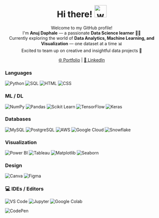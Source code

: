 <h1 align="center">Hi there! <img src="https://media.giphy.com/media/hvRJCLFzcasrR4ia7z/giphy.gif" width="40" alt="waving hand"> </h1>

<p align="center">
Welcome to my GitHub profile! <br>
I'm <b>Anuj Daphale</b> — a passionate <b>Data Science learner</b> 🧠📘 <br>
Currently exploring the world of <b>Data Analytics, Machine Learning, and Visualization</b> — one dataset at a time 📊 <br>
Excited to team up on creative and insightful data projects 🤝
</p>





<p align="center">
  <a href="#">🌐 Portfolio</a> |
  <a href="#">💼 LinkedIn</a> 
</p>


### Languages
![Python](https://img.shields.io/badge/Python-000000?style=for-the-badge&logo=python)
![SQL](https://img.shields.io/badge/SQL-000000?style=for-the-badge&logo=postgresql)
![HTML](https://img.shields.io/badge/HTML-000000?style=for-the-badge&logo=html5&logoColor=E34F26)
![CSS](https://img.shields.io/badge/CSS-000000?style=for-the-badge&logo=css3&logoColor=1572B6)

### ML / DL
![NumPy](https://img.shields.io/badge/NumPy-000000?style=for-the-badge&logo=numpy)
![Pandas](https://img.shields.io/badge/Pandas-000000?style=for-the-badge&logo=pandas)
![Scikit Learn](https://img.shields.io/badge/Scikit_Learn-000000?style=for-the-badge&logo=scikitlearn)
![TensorFlow](https://img.shields.io/badge/TensorFlow-000000?style=for-the-badge&logo=tensorflow)
![Keras](https://img.shields.io/badge/Keras-000000?style=for-the-badge&logo=keras)

### Databases
![MySQL](https://img.shields.io/badge/MySQL-000000?style=for-the-badge&logo=mysql)
![PostgreSQL](https://img.shields.io/badge/PostgreSQL-000000?style=for-the-badge&logo=postgresql)
![AWS](https://img.shields.io/badge/AWS-000000?style=for-the-badge&logo=amazonaws)
![Google Cloud](https://img.shields.io/badge/Google_Cloud-000000?style=for-the-badge&logo=googlecloud)
![Snowflake](https://img.shields.io/badge/Snowflake-000000?style=for-the-badge&logo=snowflake&logoColor=29B5E8)

### Visualization
![Power BI](https://img.shields.io/badge/Power_BI-000000?style=for-the-badge&logo=powerbi)
![Tableau](https://img.shields.io/badge/Tableau-000000?style=for-the-badge&logo=tableau)
![Matplotlib](https://img.shields.io/badge/Matplotlib-000000?style=for-the-badge&logo=plotly)
![Seaborn](https://img.shields.io/badge/Seaborn-000000?style=for-the-badge&logo=python)

###  Design
![Canva](https://img.shields.io/badge/Canva-000000?style=for-the-badge&logo=canva)
![Figma](https://img.shields.io/badge/Figma-000000?style=for-the-badge&logo=figma)

### 💻 IDEs / Editors
![VS Code](https://img.shields.io/badge/VS_Code-000000?style=for-the-badge&logo=visualstudiocode)
![Jupyter](https://img.shields.io/badge/Jupyter-000000?style=for-the-badge&logo=jupyter)
![Google Colab](https://img.shields.io/badge/Google_Colab-000000?style=for-the-badge&logo=googlecolab)

![CodePen](https://img.shields.io/badge/CodePen-000000?style=for-the-badge&logo=codepen)
